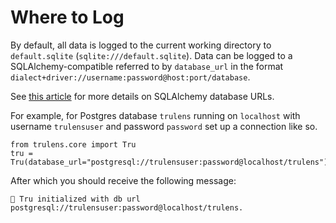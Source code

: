 # Where to Log

By default, all data is logged to the current working directory to `default.sqlite` (`sqlite:///default.sqlite`).
Data can be logged to a SQLAlchemy-compatible referred to by `database_url` in the format `dialect+driver://username:password@host:port/database`.

See [this article](https://docs.sqlalchemy.org/en/20/core/engines.html#database-urls) for more details on SQLAlchemy database URLs.

For example, for Postgres database `trulens` running on `localhost` with username `trulensuser` and password `password` set up a connection like so.

```
from trulens.core import Tru
tru = Tru(database_url="postgresql://trulensuser:password@localhost/trulens")
```

After which you should receive the following message:

```
🦑 Tru initialized with db url postgresql://trulensuser:password@localhost/trulens.
```

